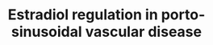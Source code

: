 ---
annotations:
- id: PW:0000013
  parent: disease pathway
  type: Pathway Ontology
  value: disease pathway
- id: DOID:178
  parent: cardiovascular system disease
  type: Disease Ontology
  value: vascular disease
- id: PW:0000021
  parent: disease pathway
  type: Pathway Ontology
  value: hypertension pathway
- id: DOID:10762
  parent: cardiovascular system disease
  type: Disease Ontology
  value: portal hypertension
authors:
- ChristeldeVries
- Fehrhart
- AlexanderPico
- Egonw
- Eweitz
- Larsgw
communities:
- Diseases
description: 'Porto-sinusoidal vascular disease (PSVD) is a rare disease (Schouten
  et al., 2015), affecting less than 1 in 2000 citizens (European standard) (Griffon
  et al., 2016). It is characterized by signs of presinusoidal portal hypertension
  without cirrhosis, where the cause of the hypertension is unknown (Lee et al., 2016;
  Schouten et al., 2011). Based on that what is known about the etiology of PSVD,
  its development can be categorized into five groups: immunological disorders, chronic
  infections, exposure to medications or toxins, prothrombic conditions, and genetic
  predisposition (Schouten et al., 2015). In practice, the disease has multiple contributing
  factors (Siramolpiwat et al., 2016).   This pathway describes a mutation in the
  KCNN3 gene that is hypothesized to result in genetic predisposition to PSVD (Koot
  et al., 2016). PSVD has also been referred as idiopathic non-cirrhotic portal hypertension
  (INCPH), hepatoportal sclerosis, incomplete septal cirrhosis, obliterative portal
  venopathy, partial nodular transformation, non-cirrhotic portal fibrosis, nodular
  regenerative hyperplasia (NRH), and idiopathic portal hypertension (Schouten et
  al., 2015; Siramolpiwat et al., 2016; Besmond et al., 2017).'
last-edited: 2023-10-08
organisms:
- Homo sapiens
redirect_from:
- /index.php/Pathway:WP5235
- /instance/WP5235
- /instance/WP5235_r127480
revision: r127480
schema-jsonld:
- '@context': https://schema.org/
  '@id': https://wikipathways.github.io/pathways/WP5235.html
  '@type': Dataset
  creator:
    '@type': Organization
    name: WikiPathways
  description: 'Porto-sinusoidal vascular disease (PSVD) is a rare disease (Schouten
    et al., 2015), affecting less than 1 in 2000 citizens (European standard) (Griffon
    et al., 2016). It is characterized by signs of presinusoidal portal hypertension
    without cirrhosis, where the cause of the hypertension is unknown (Lee et al.,
    2016; Schouten et al., 2011). Based on that what is known about the etiology of
    PSVD, its development can be categorized into five groups: immunological disorders,
    chronic infections, exposure to medications or toxins, prothrombic conditions,
    and genetic predisposition (Schouten et al., 2015). In practice, the disease has
    multiple contributing factors (Siramolpiwat et al., 2016).   This pathway describes
    a mutation in the KCNN3 gene that is hypothesized to result in genetic predisposition
    to PSVD (Koot et al., 2016). PSVD has also been referred as idiopathic non-cirrhotic
    portal hypertension (INCPH), hepatoportal sclerosis, incomplete septal cirrhosis,
    obliterative portal venopathy, partial nodular transformation, non-cirrhotic portal
    fibrosis, nodular regenerative hyperplasia (NRH), and idiopathic portal hypertension
    (Schouten et al., 2015; Siramolpiwat et al., 2016; Besmond et al., 2017).'
  keywords:
  - ' '
  - ' "'
  - ' About:'
  - ' Calcium-induced activation of the SK3 channel will cause hyperpolarization of
    endothelial cells, resulting in hyperpolarization of the adjacent muscle cell,
    which is also known as an endothelium-derived hyperpolarizing factor (EDHF). This
    hyperpolarization of the muscle cells will then result in dilation in resistance
    arteries (Ledoux et al. 2006; Kohler et al. 2010). '
  - ' Gene transcription:'
  - ' KCNN genes are expressed in neurons, epithelium, endothelium of the vasculature,
    and several types of smooth muscle. The SK3 channel, which is a gene product of
    the KCNN3 gene, is involved in vascular tone- and blood pressure regulation. '
  - ' KCa channel'
  - ' SK3 channel'
  - ' SKCa 3'
  - ' Small conductance calcium-activated potassium channel protein 3'
  - ' Small-conductance Ca2+- activated K+ (SK) channel'
  - ' The SK3 channel is important for afterhyperpolarization following an action
    potential. One channel is made from four monomers which all contain six transmembrane
    segments,  connected via a single pore loop. The N-termini and the C-termini are
    both located at the intracellular side of the membrane. A calmodulin molecule
    is located at the C-termini of the SK3 channel via a CaM-binding domain. Calmodulin
    will activate the SK3 channel upon binding of Ca2+. SK3 channels are not voltage-dependent.
    (Gu et al. 2018; Köhler et al. 1996; Weisbrod, 2020)'
  - ' The level of SK3 channel expression in endothelial cells was found to be important
    for vascular tone and blood pressure in mice. (Taylor et al. 2003)'
  - ' Two binding sites for the SP1 and SP3 transcription factors are present in the
    promotor region of the KCNN3 gene in mice. SP1 and SP3 compete to regulate the
    expression of the KCNN3 gene, influenced by the environment of the promotors.
    SP1 activates the expression of the gene, and SP3 inhibits the expression of the
    gene (Pierce et al., 2010; Xiong et al., 2020) . It was found that ERα stimulates
    the transcription KCNN3 through these transcription factors (Jacobson et al.,
    2003).'
  - Apamin
  - CALM1
  - Ca2+
  - ER1
  - Estradiol
  - K+
  - KCNN3
  - SK3 channel
  - SP1
  - SP3
  license: CC0
  name: Estradiol regulation in porto-sinusoidal vascular disease
seo: CreativeWork
title: Estradiol regulation in porto-sinusoidal vascular disease
wpid: WP5235
---